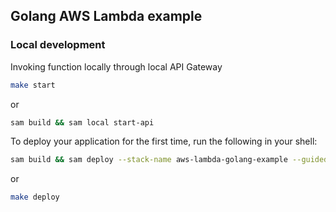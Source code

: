 ## Golang AWS Lambda example

### Local development

Invoking function locally through local API Gateway

```bash
make start
```

or

```bash
sam build && sam local start-api
```

To deploy your application for the first time, run the following in your shell:

```bash
sam build && sam deploy --stack-name aws-lambda-golang-example --guided
```

or

```bash
make deploy
```
